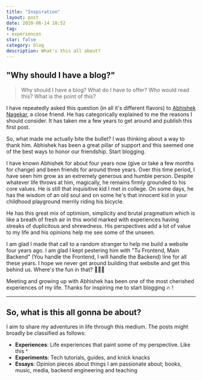 ```yaml
---
title: "Inspiration"
layout: post
date: 2020-06-14 18:52
tag:
- experiences
star: false
category: blog
description: What's this all about?
---
```


## "Why should I have a blog?"

> Why should I have a blog? What do I have to offer? Who would read this? What is the point of this?

I have repeatedly asked this question (in all it's different flavors) to [Abhishek Nagekar](https://nagekar.com/), a close friend. He has categorically explained to me the reasons I should consider. It has taken me a few years to get around and publish this first post.

So, what made me actually bite the bullet? I was thinking about a way to thank him. Abhishek has been a great pillar of support and this seemed one of the best ways to honor our friendship. Start blogging.

I have known Abhishek for about four years now (give or take a few months for change) and been friends for around three years. Over this time period, I have seen him grow as an extremely generous and humble person. Despite whatever life throws at him, magically, he remains firmly grounded to his core values. He is still that inquisitive kid I met in college. On some days, he has the wisdom of an old soul and on some he's that innocent kid in your childhood playground merrily riding his bicycle. 

He has this great mix of optimism, simplicity and brutal pragmatism which is like a breath of fresh air in this world marked with experiences having streaks of duplicitous and shrewdness. His perspectives add a lot of value to my life and his opinions help me see some of the unseen. 

I am glad I made that call to a random stranger to help me build a website four years ago. I am glad I kept pestering him with "Tu Frontend, Main Backend" (You handle the Frontend, I will handle the Backend) line for all these years. I hope we never get around building that website and get this behind us. Where's the fun in that? 🤷🏻‍♂️

Meeting and growing up with Abhishek has been one of the most cherished experiences of my life. Thanks for inspiring me to start blogging 🔥 !

---

## So, what is this all gonna be about?

I aim to share my adventures in life through this medium. The posts might broadly be classified as follows:
- **Experiences**: Life experiences that paint some of my perspective. Like this ^
- **Experiments**: Tech tutorials, guides, and knick knacks
- **Essays**: Opinion pieces about things I am passionate about; books, music, media, backend engineering and teaching